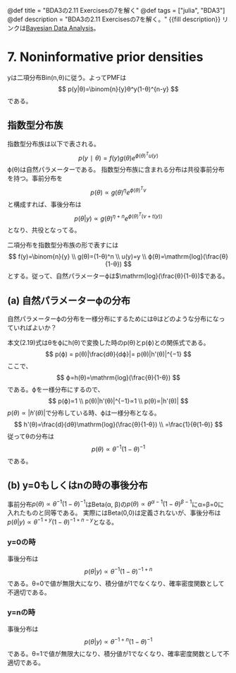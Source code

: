 @def title = "BDA3の2.11 Exercisesの7を解く"
@def tags = ["julia", "BDA3"]
@def description = "BDA3の2.11 Exercisesの7を解く。"
{{fill description}}
リンクは[Bayesian Data Analysis](http://www.stat.columbia.edu/~gelman/book/)。

# 7. Noninformative prior densities
yは二項分布Bin(n,θ)に従う。よってPMFは
$$
p(y|θ)=\binom{n}{y}θ^y(1-θ)^{n-y}
$$
である。

## 指数型分布族
指数型分布族は以下で表される。
$$
p(y∣θ)=f(y)g(θ)e^{ϕ(θ)^Tu(y)}
$$
ϕ(θ)は自然パラメーターである。
指数型分布族に含まれる分布は共役事前分布を持つ。事前分布を
$$
p(θ) ∝ g(θ)^ηe^{ϕ(θ)^Tν}
$$
と構成すれば、事後分布は
$$
p(θ|y) ∝ g(θ)^{η+n}e^{ϕ(θ)^T(ν+t(y))}
$$
となり、共役となってる。

二項分布を指数型分布族の形で表すには
$$
f(y)=\binom{n}{y} \\
g(θ)=(1-θ)^n \\
u(y)=y \\
ϕ(θ)=\mathrm{log}(\frac{θ}{1-θ})
$$
とする。従って、自然パラメーターϕは$\mathrm{log}(\frac{θ}{1-θ})$である。

## (a) 自然パラメーターϕの分布
自然パラメーターϕの分布を一様分布にするためにはθはどのような分布になっていればよいか？

本文(2.19)式はθをϕにh(θ)で変換した時のp(θ)とp(ϕ)との関係式である。
$$
p(ϕ) = p(θ)|\frac{dθ}{dϕ}|= p(θ)|h'(θ)|^{−1}
$$
ここで、
$$
ϕ=h(θ)=\mathrm{log}(\frac{θ}{1-θ})
$$
である。ϕを一様分布にするので、
$$
p(ϕ)∝1 \\
p(θ)|h'(θ)|^{−1}∝1 \\
p(θ)∝|h'(θ)|
$$
$p(θ)∝|h'(θ)|$で分布している時、ϕは一様分布となる。
$$
h'(θ)=\frac{d}{dθ}\mathrm{log}(\frac{θ}{1-θ}) \\
=\frac{1}{θ(1-θ)}
$$
従ってθの分布は
$$
p(θ)∝θ^{-1}(1-θ)^{-1}
$$
である。

## (b) y=0もしくはnの時の事後分布
事前分布$p(θ)∝θ^{-1}(1-θ)^{-1}$はBeta(α, β)の$p(θ)∝θ^{α-1}(1-θ)^{β-1}$にα=β=0に入れたものと同等である。
実際にはBeta(0,0)は定義されないが、事後分布は$p(θ|y)∝θ^{-1+y}(1-θ)^{-1+n-y}$となる。

### y=0の時
事後分布は
$$
p(θ|y)∝θ^{-1}(1-θ)^{-1+n}
$$
である。θ=0で値が無限大になり、積分値が1でなくなり、確率密度関数として不適切である。

### y=nの時
事後分布は
$$
p(θ|y)∝θ^{-1+n}(1-θ)^{-1}
$$
である。θ=1で値が無限大になり、積分値が1でなくなり、確率密度関数として不適切である。